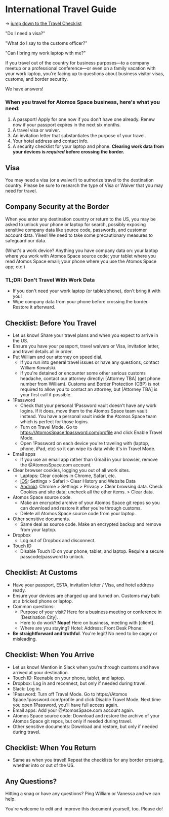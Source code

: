 # International Travel Guide
→ [jump down to the Travel Checklist](#checklist-before-you-travel)

"Do I need a visa?"

"What do I say to the customs officer?"

"Can I bring my work laptop with me?"

If you travel out of the country for business purposes—to a company meetup or a professional conference—or even on a family vacation with your work laptop, you're facing up to questions about business visitor visas, customs, and border security.

We have answers!

### When you travel for Atomos Space business, here's what you need:

1. A passport! Apply for one now if you don't have one already. Renew now if your passport expires in the next six months.
2. A travel visa or waiver.
3. An invitation letter that substantiates the purpose of your travel.
4. Your hotel address and contact info.
5. A security checklist for your laptop and phone. **Clearing work data from your devices is *required* before crossing the border.**


## Visa

You may need a visa (or a waiver!) to authorize travel to the destination country. Please be sure to research the type of Visa or Waiver that you may need for travel.

## Company Security at the Border

When you enter any destination country or return to the US, you may be asked to unlock your phone or laptop for search, possibly exposing sensitive company data like source code, passwords, and customer account data. Yikes! We need to take some precautionary measures to safeguard our data.

(What's a work device? Anything you have company data on: your laptop where you work with Atomos Space source code; your tablet where you read Atomos Space email; your phone where you use the Atomos Space app; etc.)

### TL;DR: Don't Travel With Work Data

* If you don't need your work laptop (or tablet/phone), don't bring it with you!
* Wipe company data from your phone before crossing the border. Restore it afterward.

## Checklist: Before You Travel

* Let us know! Share your travel plans and when you expect to arrive in the US.
* Ensure you have your passport, travel waivers or Visa, invitation letter, and travel details all in order.
* Put William and our attorney on speed dial.
  * If you run into general travel issues or have any questions, contact William Kowalski.
  * If you're detained or encounter some other serious customs headache, contact our attorney directly: [Attorney TBA] (get phone number from William). Customs and Border Protection (CBP) is not required to allow you to contact an attorney, but [Attorney TBA] is your first call if possible.
* 1Password
  * Check that your personal 1Password vault doesn't have any work logins. If it does, move them to the Atomos Space team vault instead. You have a personal vault inside the Atomos Space team which is perfect for those logins.
  * Turn on Travel Mode. Go to https://AtomosSpace.1password.com/profile and click Enable Travel Mode.
  * Open 1Password on each device you're traveling with (laptop, phone, iPad, etc) so it can wipe its data while it's in Travel Mode.
* Email apps
  * If you use an email app rather than Gmail in your browser, remove the @AtomosSpace.com account.
* Clear browser cookies, logging you out of all work sites.
  * Laptops: Clear cookies in Chrome, Safari, etc.
  * [iOS](https://support.apple.com/en-us/HT201265): Settings > Safari > Clear History and Website Data
  * [Android](https://support.google.com/chrome/answer/95647?co=GENIE.Platform%3DAndroid&hl=en): Chrome > Settings > Privacy > Clear browsing data. Check Cookies and site data; uncheck all the other items. > Clear data.
* Atomos Space source code.
  * Make an encrypted archive of your Atomos Space git repos so you can download and restore it after you're through customs.
  * Delete all Atomos Space source code from your laptop.
* Other sensitive documents.
  * Same deal as source code. Make an encrypted backup and remove from your laptop.
* Dropbox
  * Log out of Dropbox and disconnect.
* Touch ID
  * Disable Touch ID on your phone, tablet, and laptop. Require a secure passcode/password to unlock.

## Checklist: At Customs

* Have your passport, ESTA, invitation letter / Visa, and hotel address ready.
* Ensure your devices are charged up and turned on. Customs may balk at a bricked phone or laptop.
* Common questions:
  * Purpose of your visit? Here for a business meeting or conference in [Destination City].
  * Here to do work? **Nope!** Here on business, meeting with [client].
  * Where are you staying?
    Hotel:
    Address:
    Front Desk Phone:
* **Be straightforward and truthful**. You're legit! No need to be cagey or misleading.

## Checklist: When You Arrive

* Let us know! Mention in Slack when you're through customs and have arrived at your destination.
* Touch ID: Reenable on your phone, tablet, and laptop.
* Dropbox: Log in and reconnect, but only if needed during travel.
* Slack: Log in.
* 1Password: Turn off Travel Mode. Go to https://Atomos Space.1password.com/profile and click Disable Travel Mode. Next time you open 1Password, you'll have full access again.
* Email apps: Add your @AtomosSpace.com account again.
* Atomos Space source code: Download and restore the archive of your Atomos Space git repos, but only if needed during travel.
* Other sensitive documents: Download and restore, but only if needed during travel.

## Checklist: When You Return

* Same as when you travel! Repeat the checklists for any border crossing, whether into or out of the US.


## Any Questions?

Hitting a snag or have any questions? Ping William or Vanessa and we can help.

You're welcome to edit and improve this document yourself, too. Please do!
